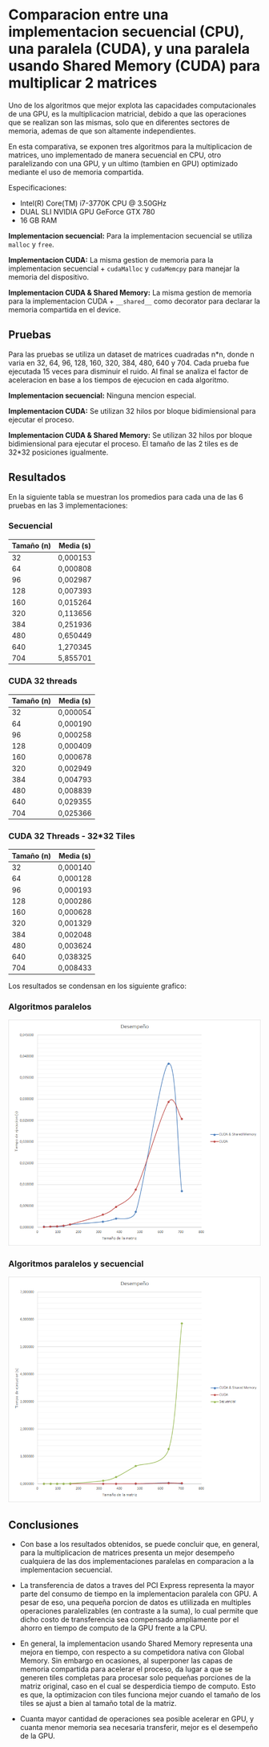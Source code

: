 # Comparacion entre una implementacion secuencial (CPU), una paralela (CUDA), y una paralela usando Shared Memory (CUDA) para multiplicar 2 matrices

Uno de los algoritmos que mejor explota las capacidades computacionales de una GPU, es la multiplicacion matricial, debido a que las operaciones que se realizan son las mismas, solo que en diferentes sectores de memoria, ademas de que son altamente independientes.

En esta comparativa, se exponen tres algoritmos para la multiplicacion de matrices, uno implementado de manera secuencial en CPU, otro paralelizando con una GPU, y un ultimo (tambien en GPU) optimizado mediante el uso de memoria compartida.

Especificaciones:

- Intel(R) Core(TM) i7-3770K CPU @ 3.50GHz
- DUAL SLI NVIDIA GPU GeForce GTX 780
- 16 GB RAM

**Implementacion secuencial:** Para la implementacion secuencial se utiliza `malloc` y `free`.

**Implementacion CUDA:** La misma gestion de memoria para la implementacion secuencial + `cudaMalloc` y `cudaMemcpy` para manejar la memoria del dispositivo.

**Implementacion CUDA & Shared Memory:** La misma gestion de memoria para la implementacion CUDA + `__shared__` como decorator para declarar la memoria compartida en el device.

## Pruebas

Para las pruebas se utiliza un dataset de matrices cuadradas n*n, donde n varia en 32, 64, 96, 128, 160, 320, 384, 480, 640 y 704. Cada prueba fue ejecutada 15 veces para disminuir el ruido. Al final se analiza el factor de aceleracion en base a los tiempos de ejecucion en cada algoritmo. 

**Implementacion secuencial:** Ninguna mencion especial.

**Implementacion CUDA:** Se utilizan 32 hilos por bloque bidimiensional para ejecutar el proceso.

**Implementacion CUDA & Shared Memory:** Se utilizan 32 hilos por bloque bidimiensional para ejecutar el proceso. El tamaño de las 2 tiles es de 32*32 posiciones igualmente.

## Resultados

En la siguiente tabla se muestran los promedios para cada una de las 6 pruebas en las 3 implementaciones:

### Secuencial
| Tamaño (n) | Media (s)  |
| -----------| ---------- |
| 32         | 0,000153   |
| 64         | 0,000808   |
| 96         | 0,002987   |
| 128        | 0,007393   |
| 160        | 0,015264   |
| 320        | 0,113656   |
| 384        | 0,251936   |
| 480        | 0,650449   |
| 640        | 1,270345   |
| 704        | 5,855701   |


### CUDA 32 threads
| Tamaño (n) | Media (s)  |
| -----------| ---------- |
| 32         | 0,000054   |
| 64         | 0,000190   |
| 96         | 0,000258   |
| 128        | 0,000409   |
| 160        | 0,000678   |
| 320        | 0,002949   |
| 384        | 0,004793   |
| 480        | 0,008839   |
| 640        | 0,029355   |
| 704        | 0,025366   |


### CUDA 32 Threads - 32*32 Tiles
| Tamaño (n) | Media (s)  |
| -----------| ---------- |
| 32         | 0,000140   |
| 64         | 0,000128   |
| 96         | 0,000193   |
| 128        | 0,000286   |
| 160        | 0,000628   |
| 320        | 0,001329   |
| 384        | 0,002048   |
| 480        | 0,003624   |
| 640        | 0,038325   |
| 704        | 0,008433   |

Los resultados se condensan en los siguiente grafico:

### Algoritmos paralelos
![alt tag](graph2.png)

### Algoritmos paralelos y secuencial
![alt tag](graph1.png)

## Conclusiones

- Con base a los resultados obtenidos, se puede concluir que, en general, para la multiplicacion de matrices presenta un mejor desempeño cualquiera de las dos implementaciones paralelas en comparacion a la implementacion secuencial.

- La transferencia de datos a traves del PCI Express representa la mayor parte del consumo de tiempo en la implementacion paralela con GPU. A pesar de eso, una pequeña porcion de datos es utlilizada en multiples operaciones paralelizables (en contraste a la suma), lo cual permite que dicho costo de transferencia sea compensado ampliamente por el ahorro en tiempo de computo de la GPU frente a la CPU.

- En general, la implementacion usando Shared Memory representa una mejora en tiempo, con respecto a su competidora nativa con Global Memory. Sin embargo en ocasiones, al superponer las capas de memoria compartida para acelerar el proceso, da lugar a que se generen tiles completas para procesar solo pequeñas porciones de la matriz original, caso en el cual se desperdicia tiempo de computo. Esto es que, la optimizacion con tiles funciona mejor cuando el tamaño de los tiles se ajust a bien al tamaño total de la matriz.

- Cuanta mayor cantidad de operaciones sea posible acelerar en GPU, y cuanta menor memoria sea necesaria transferir, mejor es el desempeño de la GPU.
